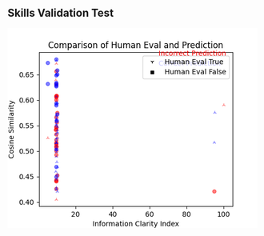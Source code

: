 
## Skills Validation Test

![Confusion_result_png-15-03-2024-Benchmark-0](15-03-2024-Benchmark-0/confusion_results.png)
